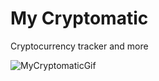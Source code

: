 # My Cryptomatic

Cryptocurrency tracker and more

![MyCryptomaticGif](https://user-images.githubusercontent.com/86215845/153492048-c726e91a-95ff-4214-b473-e934ce2748e6.gif)
